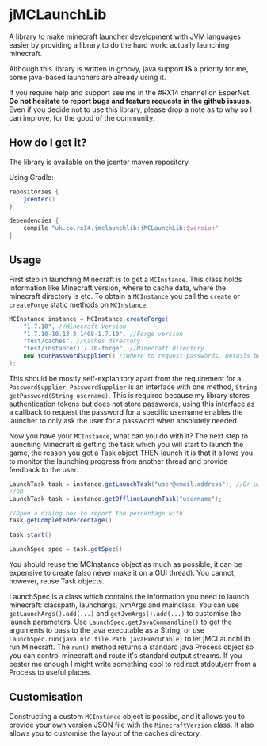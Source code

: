 jMCLaunchLib
============
A library to make minecraft launcher development with JVM languages easier by providing a library to do the hard work: actually launching minecraft.

Although this library is written in groovy, java support **IS** a priority for me, some java-based launchers are already using it.

If you require help and support see me in the #RX14 channel on EsperNet.
**Do not hesitate to report bugs and feature requests in the github issues.**
Even if you decide not to use this library, please drop a note as to why so I can improve, for the good of the community.

How do I get it?
----------------
The library is available on the jcenter maven repository.

Using Gradle:
```groovy
repositories {
    jcenter()
}

dependencies {
    compile "uk.co.rx14.jmclaunchlib:jMCLaunchLib:$version"
}
```

Usage
-----
First step in launching Minecraft is to get a `MCInstance`.
This class holds information like Minecraft version, where to cache data, where the minecraft directory is etc.
To obtain a `MCInstance` you call the `create` or `createForge` static methods on `MCInstance`.

```java
MCInstance instance = MCInstance.createForge(
	"1.7.10", //Minecraft Version
	"1.7.10-10.13.3.1408-1.7.10", //Forge version
	"test/caches", //Caches directory
	"test/instance/1.7.10-forge", //Minecraft directory
	new YourPasswordSupplier() //Where to request passwords. Details below.
);
```

This should be mostly self-explanitory apart from the requirement for a `PasswordSupplier`.
`PasswordSupplier` is an interface with one method, `String getPassword(String username)`.
This is required because my library stores authentication tokens but does not store passwords,
using this interface as a callback to request the password for a specific username enables the launcher to only ask the user for a password when absolutely needed.

Now you have your `MCInstance`, what can you do with it?
The next step to launching Minecraft is getting the task which you will start to launch the game,
the reason you get a Task object THEN launch it is that it allows you to monitor the launching progress from another thread and provide feedback to the user.

```java
LaunchTask task = instance.getLaunchTask("user@email.address"); //Or username if not Mojang account
//OR
LaunchTask task = instance.getOfflineLaunchTask("username");

//Open a dialog box to report the percentage with
task.getCompletedPercentage()

task.start()

LaunchSpec spec = task.getSpec()
```

You should reuse the MCInstance object as much as possible, it can be expensive to create (also never make it on a GUI thread).
You cannot, however, reuse Task objects.

LaunchSpec is a class which contains the information you need to launch minecraft: classpath, launchargs, jvmArgs and mainclass.
You can use `getLaunchArgs().add(...)` and `getJvmArgs().add(...)` to customise the launch parameters.
Use `LaunchSpec.getJavaCommandline()` to get the arguments to pass to the java executable as a String,
or use `LaunchSpec.run(java.nio.file.Path javaExecutable)` to let jMCLaunchLib run Minecraft.
The `run()` method returns a standard java Process object so you can control minecraft and route it's standard output streams.
If you pester me enough I might write something cool to redirect stdout/err from a Process to useful places.

Customisation
-------------
Constructing a custom `MCInstance` object is possibe, and it allows you to provide your own version JSON file with the `MinecraftVersion` class.
It also allows you to customise the layout of the caches directory.


